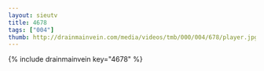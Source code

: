 ```yaml
--- 
layout: sieutv
title: 4678
tags: ["004"]
thumb: http://drainmainvein.com/media/videos/tmb/000/004/678/player.jpg
---
```

{% include drainmainvein key="4678" %} 
